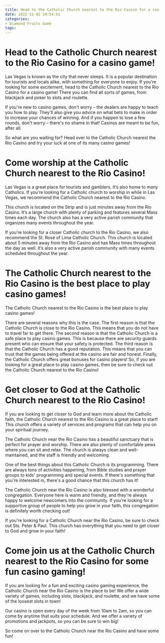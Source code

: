 ```yaml
---
title: Head to the Catholic Church nearest to the Rio Casino for a casino game!
date: 2022-11-02 19:54:51
categories:
- Diamond Fruits Game
tags:
---
```



#  Head to the Catholic Church nearest to the Rio Casino for a casino game!

Las Vegas is known as the city that never sleeps. It is a popular destination for tourists and locals alike, with something for everyone to enjoy. If you're looking for some excitement, head to the Catholic Church nearest to the Rio Casino for a casino game! There you can find all sorts of games, from blackjack and poker to slots and roulette.

If you're new to casino games, don't worry – the dealers are happy to teach you how to play. They'll also give you advice on what bets to make in order to increase your chances of winning. And if you happen to lose a few rounds, don't worry – there's no shame in that! Casinos are meant to be fun, after all.

So what are you waiting for? Head over to the Catholic Church nearest the Rio Casino and try your luck at one of its many casino games!

#  Come worship at the Catholic Church nearest to the Rio Casino!

Las Vegas is a great place for tourists and gamblers. It’s also home to many Catholics. If you’re looking for a Catholic church to worship in while in Las Vegas, we recommend the Catholic Church nearest to the Rio Casino.

This church is located on the Strip and is just minutes away from the Rio Casino. It’s a large church with plenty of parking and features several Mass times each day. The church also has a very active parish community that organizes many events throughout the year.

If you’re looking for a closer Catholic church to the Rio Casino, we also recommend the St. Rose of Lima Catholic Church. This church is located about 5 minutes away from the Rio Casino and has Mass times throughout the day as well. It’s also a very active parish community with many events scheduled throughout the year.

#  The Catholic Church nearest to the Rio Casino is the best place to play casino games!

The Catholic Church nearest to the Rio Casino is the best place to play casino games!

There are several reasons why this is the case. The first reason is that the Catholic Church is close to the Rio Casino. This means that you do not have to travel far to get there. The second reason is that the Catholic Church is a safe place to play casino games. This is because there are security guards present who can ensure that your safety is protected. The third reason is that the Catholic Church has a good reputation. This means that you can trust that the games being offered at the casino are fair and honest. Finally, the Catholic Church offers great bonuses for casino players! So, if you are looking for a great place to play casino games, then be sure to check out the Catholic Church nearest to the Rio Casino!

#  Get closer to God at the Catholic Church nearest to the Rio Casino!

If you are looking to get closer to God and learn more about the Catholic faith, the Catholic Church nearest to the Rio Casino is a great place to start! This church offers a variety of services and programs that can help you on your spiritual journey.

The Catholic Church near the Rio Casino has a beautiful sanctuary that is perfect for prayer and worship. There are also plenty of comfortable pews where you can sit and relax. The church is always clean and well-maintained, and the staff is friendly and welcoming.

One of the best things about this Catholic Church is its programming. There are always tons of activities happening, from Bible studies and prayer groups to kids' programming and special events. If there's something that you're interested in, there's a good chance that this church has it!

The Catholic Church near the Rio Casino is also blessed with a wonderful congregation. Everyone here is warm and friendly, and they're always happy to welcome newcomers into the community. If you're looking for a supportive group of people to help you grow in your faith, this congregation is definitely worth checking out!

If you're looking for a Catholic Church near the Rio Casino, be sure to check out Sts. Peter & Paul. This church has everything that you need to get closer to God and grow in your faith!

#  Come join us at the Catholic Church nearest to the Rio Casino for some fun casino gaming!

If you are looking for a fun and exciting casino gaming experience, the Catholic Church near the Rio Casino is the place to be! We offer a wide variety of games, including slots, blackjack, and roulette, and we have some of the loosest slots in town!

Our casino is open every day of the week from 10am to 2am, so you can come by anytime that suits your schedule. And we offer a variety of promotions and jackpots, so you can be sure to win big!

So come on over to the Catholic Church near the Rio Casino and have some fun!